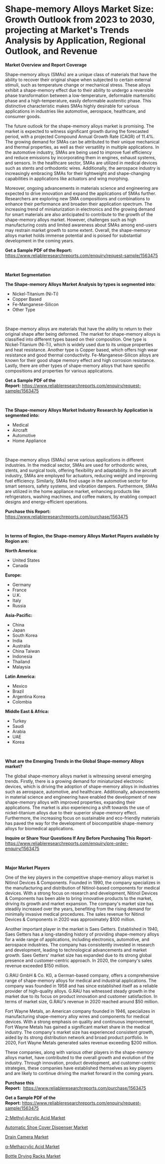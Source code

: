 <p><h1>Shape-memory Alloys Market Size: Growth Outlook from 2023 to 2030, projecting at Market's Trends Analysis by Application, Regional Outlook, and Revenue</h1></p><p><strong>Market Overview and Report Coverage</strong></p>
<p><p>Shape-memory alloys (SMAs) are a unique class of materials that have the ability to recover their original shape when subjected to certain external stimuli, such as temperature change or mechanical stress. These alloys exhibit a shape-memory effect due to their ability to undergo a reversible phase transformation between a low-temperature, deformable martensitic phase and a high-temperature, easily deformable austenitic phase. This distinctive characteristic makes SMAs highly desirable for various applications in industries like automotive, aerospace, healthcare, and consumer goods.</p><p>The future outlook for the shape-memory alloys market is promising. The market is expected to witness significant growth during the forecasted period, with a projected Compound Annual Growth Rate (CAGR) of 11.4%. The growing demand for SMAs can be attributed to their unique mechanical and thermal properties, as well as their versatility in multiple applications. In the automotive industry, SMAs are being used to improve fuel efficiency and reduce emissions by incorporating them in engines, exhaust systems, and sensors. In the healthcare sector, SMAs are utilized in medical devices such as stents and orthodontic wires. Additionally, the aerospace industry is increasingly embracing SMAs for their lightweight and shape-changing capabilities in applications like actuators and wing morphing.</p><p>Moreover, ongoing advancements in materials science and engineering are expected to drive innovation and expand the applications of SMAs further. Researchers are exploring new SMA compositions and combinations to enhance their performance and broaden their application spectrum. The increasing trend of miniaturization in electronics and the growing demand for smart materials are also anticipated to contribute to the growth of the shape-memory alloys market. However, challenges such as high manufacturing costs and limited awareness about SMAs among end-users may restrain market growth to some extent. Overall, the shape-memory alloys market holds immense potential and is poised for substantial development in the coming years.</p></p>
<p><strong>Get a Sample PDF of the Report:</strong> <a href="https://www.reliableresearchreports.com/enquiry/request-sample/1563475">https://www.reliableresearchreports.com/enquiry/request-sample/1563475</a></p>
<p>&nbsp;</p>
<p><strong>Market Segmentation</strong></p>
<p><strong>The Shape-memory Alloys Market Analysis by types is segmented into:</strong></p>
<p><ul><li>Nickel-Titanium (Ni-Ti)</li><li>Copper Based</li><li>Fe-Manganese-Silicon</li><li>Other Type</li></ul></p>
<p>&nbsp;</p>
<p><p>Shape-memory alloys are materials that have the ability to return to their original shape after being deformed. The market for shape-memory alloys is classified into different types based on their composition. One type is Nickel-Titanium (Ni-Ti), which is widely used due to its unique properties and heat resistance. Another type is Copper based, which offers high wear resistance and good thermal conductivity. Fe-Manganese-Silicon alloys are known for their good shape memory effect and high corrosion resistance. Lastly, there are other types of shape-memory alloys that have specific compositions and properties for various applications.</p></p>
<p><strong>Get a Sample PDF of the Report:</strong>&nbsp;<a href="https://www.reliableresearchreports.com/enquiry/request-sample/1563475">https://www.reliableresearchreports.com/enquiry/request-sample/1563475</a></p>
<p>&nbsp;</p>
<p><strong>The Shape-memory Alloys Market Industry Research by Application is segmented into:</strong></p>
<p><ul><li>Medical</li><li>Aircraft</li><li>Automotive</li><li>Home Appliance</li></ul></p>
<p>&nbsp;</p>
<p><p>Shape-memory alloys (SMAs) serve various applications in different industries. In the medical sector, SMAs are used for orthodontic wires, stents, and surgical tools, offering flexibility and adaptability. In the aircraft industry, SMAs are employed for actuators, reducing weight and improving fuel efficiency. Similarly, SMAs find usage in the automotive sector for smart sensors, safety systems, and vibration dampers. Furthermore, SMAs are utilized in the home appliance market, enhancing products like refrigerators, washing machines, and coffee makers, by enabling compact designs and energy-efficient operations.</p></p>
<p><strong>Purchase this Report:</strong>&nbsp; <a href="https://www.reliableresearchreports.com/purchase/1563475">https://www.reliableresearchreports.com/purchase/1563475</a></p>
<p>&nbsp;</p>
<p><strong>In terms of Region, the Shape-memory Alloys Market Players available by Region are:</strong></p>
<p>
    <p> <strong> North America: </strong>
        <ul>
            <li>United States</li>
            <li>Canada</li>
        </ul>
        </p> 
    <p> <strong> Europe: </strong>
        <ul>
            <li>Germany</li>
            <li>France</li>
            <li>U.K.</li>
            <li>Italy</li>
            <li>Russia</li>
        </ul>
        </p> 
    <p> <strong> Asia-Pacific: </strong>
        <ul>
            <li>China</li>
            <li>Japan</li>
            <li>South Korea</li>
            <li>India</li>
            <li>Australia</li>
            <li>China Taiwan</li>
            <li>Indonesia</li>
            <li>Thailand</li>
            <li>Malaysia</li>
        </ul>
        </p> 
    <p> <strong> Latin America: </strong>
        <ul>
            <li>Mexico</li>
            <li>Brazil</li>
            <li>Argentina Korea</li>
            <li>Colombia</li>
        </ul>
        </p> 
    <p> <strong> Middle East & Africa: </strong>
        <ul>
            <li>Turkey</li>
            <li>Saudi</li>
            <li>Arabia</li>
            <li>UAE</li>
            <li>Korea</li>
        </ul>
    </p>
    </p>
<p>&nbsp;</p>
<p><strong>What are the Emerging Trends in the Global Shape-memory Alloys market?</strong></p>
<p><p>The global shape-memory alloys market is witnessing several emerging trends. Firstly, there is a growing demand for miniaturized electronic devices, which is driving the adoption of shape-memory alloys in industries such as aerospace, automotive, and healthcare. Additionally, advancements in material science and engineering have enabled the development of new shape-memory alloys with improved properties, expanding their applications. The market is also experiencing a shift towards the use of nickel-titanium alloys due to their superior shape-memory effect. Furthermore, the increasing focus on sustainable and eco-friendly materials has paved the way for the development of biocompatible shape-memory alloys for biomedical applications.</p></p>
<p><strong>Inquire or Share Your Questions If Any Before Purchasing This Report</strong>- <a href="https://www.reliableresearchreports.com/enquiry/pre-order-enquiry/1563475">https://www.reliableresearchreports.com/enquiry/pre-order-enquiry/1563475</a></p>
<p>&nbsp;</p>
<p><strong>Major Market Players</strong></p>
<p><p>One of the key players in the competitive shape-memory alloys market is Nitinol Devices & Components. Founded in 1990, the company specializes in the manufacturing and distribution of Nitinol-based components for medical devices. With a strong focus on research and development, Nitinol Devices & Components has been able to bring innovative products to the market, driving its growth and market expansion. The company's market size has steadily increased over the years, benefiting from the rising demand for minimally invasive medical procedures. The sales revenue for Nitinol Devices & Components in 2020 was approximately $100 million.</p><p>Another important player in the market is Saes Getters. Established in 1940, Saes Getters has a long-standing history of providing shape-memory alloys for a wide range of applications, including electronics, automotive, and aerospace industries. The company has consistently invested in research and development, leading to technological advancements and market growth. Saes Getters' market size has expanded due to its strong global presence and customer-centric approach. In 2020, the company's sales revenue exceeded $150 million.</p><p>G.RAU GmbH & Co. KG, a German-based company, offers a comprehensive range of shape-memory alloys for medical and industrial applications. The company was founded in 1958 and has since established itself as a reliable provider of high-quality alloys. G.RAU has witnessed steady growth in the market due to its focus on product innovation and customer satisfaction. In terms of market size, G.RAU's revenue in 2020 reached around $50 million.</p><p>Fort Wayne Metals, an American company founded in 1946, specializes in manufacturing shape-memory alloy wires and components for medical devices. With a strong emphasis on quality and continuous improvement, Fort Wayne Metals has gained a significant market share in the medical industry. The company's market size has experienced consistent growth, aided by its strong distribution network and broad product portfolio. In 2020, Fort Wayne Metals generated sales revenue exceeding $200 million.</p><p>These companies, along with various other players in the shape-memory alloys market, have contributed to the overall growth and evolution of the industry. Through innovation, product development, and customer-centric strategies, these companies have established themselves as key players and are likely to continue driving the market forward in the coming years.</p></p>
<p><strong>Purchase this Report:</strong>&nbsp;&nbsp;<a href="https://www.reliableresearchreports.com/purchase/1563475">https://www.reliableresearchreports.com/purchase/1563475</a></p>
<p></p>
<p><strong>Get a Sample PDF of the Report:</strong>&nbsp;<a href="https://www.reliableresearchreports.com/enquiry/request-sample/1563475">https://www.reliableresearchreports.com/enquiry/request-sample/1563475</a></p>
<p><p><a href="https://github.com/jonneygiverf/Market-Research-Report-List-1/blob/main/2-methyl-acrylic-acid-market.md">2-Methyl-Acrylic Acid Market</a></p><p><a href="https://medium.com/@melissaarnold2022/automatic-shoe-cover-dispenser-market-current-market-share-cagr-growth-projection-and-forecast-536bdf945835">Automatic Shoe Cover Dispenser Market</a></p><p><a href="https://www.linkedin.com/pulse/decoding-drain-camera-market-deep-dive-latest-trends-segmentation-uugie/">Drain Camera Market</a></p><p><a href="https://github.com/dziulagalemab/Market-Research-Report-List-1/blob/main/a-methacrylic-acid-market.md">α-Methacrylic Acid Market</a></p><p><a href="https://medium.com/@heatherhall44/bottle-drying-racks-market-report-reveals-the-latest-trends-and-growth-opportunities-of-this-market-255653eba724">Bottle Drying Racks Market</a></p></p>